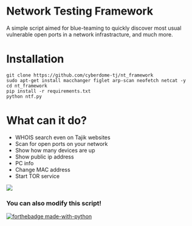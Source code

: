 # Network Testing Framework &nbsp;

A simple script aimed for blue-teaming to quickly discover most usual vulnerable open ports in a network infrastracture, and much more. 

# Installation

```
git clone https://github.com/cyberdome-tj/nt_framework
sudo apt-get install macchanger figlet arp-scan neofetch netcat -y
cd nt_framework
pip install -r requirements.txt
python ntf.py
```
# What can it do?
<ul>
  <li>WHOIS search even on Tajik websites</li>
  <li>Scan for open ports on your network</li>
  <li>Show how many devices are up</li>
  <li>Show public ip address</li>
  <li>PC info</li>
  <li>Change MAC address</li>
  <li>Start TOR service</li>
</ul>

<kbd> 
  <img src="https://user-images.githubusercontent.com/109206637/218330244-6067987b-b398-405e-ae94-6bef6f13cf74.png">
</kbd>

<h3> You can also modify this script! </h3>

[![forthebadge made-with-python](http://ForTheBadge.com/images/badges/made-with-python.svg)](https://www.python.org/)



